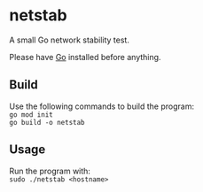 # netstab

A small Go network stability test.

Please have [Go](https://golang.org) installed before anything.

## Build

Use the following commands to build the program:\
```go mod init```\
```go build -o netstab```

## Usage

Run the program with:\
```sudo ./netstab <hostname>```
